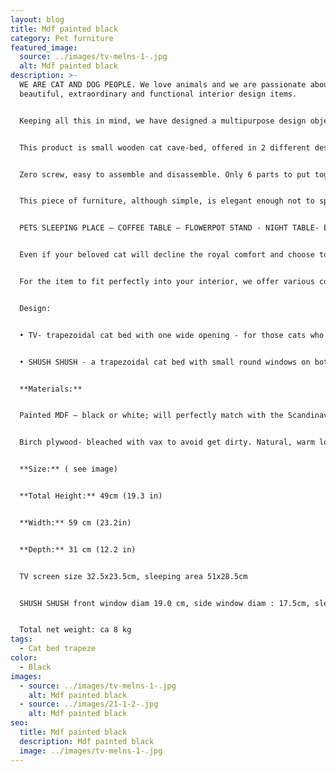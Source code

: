 ```yaml
---
layout: blog
title: Mdf painted black
category: Pet furniture
featured_image:
  source: ../images/tv-melns-1-.jpg
  alt: Mdf painted black
description: >-
  WE ARE CAT AND DOG PEOPLE. We love animals and we are passionate about
  beautiful, extraordinary and functional interior design items.


  Keeping all this in mind, we have designed a multipurpose design object that will perfectly suit in every pet-lover’s house!


  This product is small wooden cat cave-bed, offered in 2 different design versions, each in 3 possible colours.


  Zero screw, easy to assemble and disassemble. Only 6 parts to put together. Material birch plywood bleached or painted mdf in black or white.


  This piece of furniture, although simple, is elegant enough not to spoil the overall look of your home interior. Can be used not only as a bed for your pet, but also as a bedside or coffee table, pot stand or small entryway stool. An appropriate size beige or graphite grey minky fleece pillow also available to buy.


  PETS SLEEPING PLACE – COFFEE TABLE – FLOWERPOT STAND - NIGHT TABLE- ENTRANCE BENCH


  Even if your beloved cat will decline the royal comfort and choose to sleep elsewhere, you will easily find another practical and equally stylish application for the object – use it as a coffee table or a flowerpot stand.


  For the item to fit perfectly into your interior, we offer various colour, design and material options:


  Design:


  • TV- trapezoidal cat bed with one wide opening - for those cats who like to watch what's going on around them while sleeping.


  • SHUSH SHUSH - a trapezoidal cat bed with small round windows on both sides and in the front - for those cats who love peace and like to hide from the noise of the house, quietly watching what's going on around them.


  **Materials:**


  Painted MDF – black or white; will perfectly match with the Scandinavian minimalistic interior design!


  Birch plywood- bleached with vax to avoid get dirty. Natural, warm look.


  **Size:** ( see image)


  **Total Height:** 49cm (19.3 in)


  **Width:** 59 cm (23.2in)


  **Depth:** 31 cm (12.2 in)


  TV screen size 32.5x23.5cm, sleeping area 51x28.5cm


  SHUSH SHUSH front window diam 19.0 cm, side window diam : 17.5cm, sleeping area 51x28.5cm


  Total net weight: ca 8 kg
tags:
  - Cat bed trapeze
color:
  - Black
images:
  - source: ../images/tv-melns-1-.jpg
    alt: Mdf painted black
  - source: ../images/21-1-2-.jpg
    alt: Mdf painted black
seo:
  title: Mdf painted black
  description: Mdf painted black
  image: ../images/tv-melns-1-.jpg
---
```

